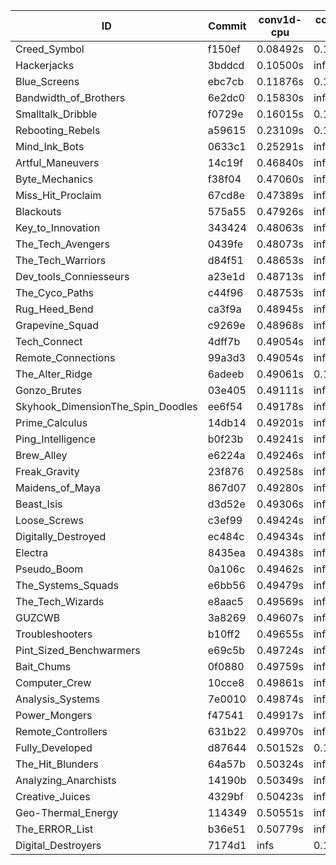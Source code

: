 |ID|Commit|conv1d-cpu|conv1d-gpu|DWSPConv2D-gpu|gemm-gpu|avg|
|-|-|-|-|-|-|-|
|Creed_Symbol|f150ef|0.08492s|0.12774s|2.84841s|1.74191s|1.20074s|
|Hackerjacks|3bddcd|0.10500s|infs|infs|4.40161s|infs|
|Blue_Screens|ebc7cb|0.11876s|0.12642s|infs|1.88590s|infs|
|Bandwidth_of_Brothers|6e2dc0|0.15830s|infs|infs|2.03611s|infs|
|Smalltalk_Dribble|f0729e|0.16015s|0.12092s|infs|1.88448s|infs|
|Rebooting_Rebels|a59615|0.23109s|0.14025s|infs|1.85185s|infs|
|Mind_Ink_Bots|0633c1|0.25291s|infs|infs|4.40541s|infs|
|Artful_Maneuvers|14c19f|0.46840s|infs|infs|4.41616s|infs|
|Byte_Mechanics|f38f04|0.47060s|infs|infs|4.44131s|infs|
|Miss_Hit_Proclaim|67cd8e|0.47389s|infs|infs|4.44014s|infs|
|Blackouts|575a55|0.47926s|infs|infs|4.40437s|infs|
|Key_to_Innovation|343424|0.48063s|infs|infs|4.40077s|infs|
|The_Tech_Avengers|0439fe|0.48073s|infs|infs|4.41125s|infs|
|The_Tech_Warriors|d84f51|0.48653s|infs|infs|4.41705s|infs|
|Dev_tools_Conniesseurs|a23e1d|0.48713s|infs|infs|4.40207s|infs|
|The_Cyco_Paths|c44f96|0.48753s|infs|infs|4.41072s|infs|
|Rug_Heed_Bend|ca3f9a|0.48945s|infs|infs|4.38863s|infs|
|Grapevine_Squad|c9269e|0.48968s|infs|infs|4.41171s|infs|
|Tech_Connect|4dff7b|0.49054s|infs|infs|4.41470s|infs|
|Remote_Connections|99a3d3|0.49054s|infs|infs|4.44473s|infs|
|The_Alter_Ridge|6adeeb|0.49061s|0.13038s|infs|4.36217s|infs|
|Gonzo_Brutes|03e405|0.49111s|infs|infs|4.40879s|infs|
|Skyhook_DimensionThe_Spin_Doodles|ee6f54|0.49178s|infs|infs|4.41434s|infs|
|Prime_Calculus|14db14|0.49201s|infs|infs|4.43446s|infs|
|Ping_Intelligence|b0f23b|0.49241s|infs|infs|4.41091s|infs|
|Brew_Alley|e6224a|0.49246s|infs|infs|4.40879s|infs|
|Freak_Gravity|23f876|0.49258s|infs|infs|4.41639s|infs|
|Maidens_of_Maya|867d07|0.49280s|infs|infs|4.41556s|infs|
|Beast_Isis|d3d52e|0.49306s|infs|infs|4.41998s|infs|
|Loose_Screws|c3ef99|0.49424s|infs|infs|4.43768s|infs|
|Digitally_Destroyed|ec484c|0.49434s|infs|infs|4.41033s|infs|
|Electra|8435ea|0.49438s|infs|infs|4.41714s|infs|
|Pseudo_Boom|0a106c|0.49462s|infs|infs|4.41039s|infs|
|The_Systems_Squads|e6bb56|0.49479s|infs|infs|4.42010s|infs|
|The_Tech_Wizards|e8aac5|0.49569s|infs|infs|4.40664s|infs|
|GUZCWB|3a8269|0.49607s|infs|infs|4.41855s|infs|
|Troubleshooters|b10ff2|0.49655s|infs|infs|4.39946s|infs|
|Pint_Sized_Benchwarmers|e69c5b|0.49724s|infs|infs|4.40415s|infs|
|Bait_Chums|0f0880|0.49759s|infs|infs|4.40948s|infs|
|Computer_Crew|10cce8|0.49861s|infs|infs|4.41473s|infs|
|Analysis_Systems|7e0010|0.49874s|infs|infs|4.41386s|infs|
|Power_Mongers|f47541|0.49917s|infs|infs|4.41608s|infs|
|Remote_Controllers|631b22|0.49970s|infs|infs|4.41365s|infs|
|Fully_Developed|d87644|0.50152s|0.14486s|infs|2.08810s|infs|
|The_Hit_Blunders|64a57b|0.50324s|infs|infs|4.42798s|infs|
|Analyzing_Anarchists|14190b|0.50349s|infs|infs|4.43053s|infs|
|Creative_Juices|4329bf|0.50423s|infs|infs|4.41436s|infs|
|Geo-Thermal_Energy|114349|0.50551s|infs|infs|4.43772s|infs|
|The_ERROR_List|b36e51|0.50779s|infs|infs|4.40937s|infs|
|Digital_Destroyers|7174d1|infs|0.11945s|infs|2.11772s|infs|
